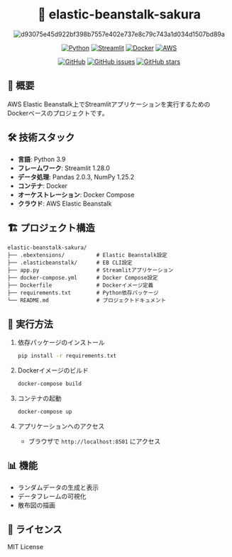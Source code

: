 <div align="center">

# 🚀 elastic-beanstalk-sakura

![d93075e45d922bf398b7557e402e737e8c79c743a1d034d1507bd89a](https://github.com/user-attachments/assets/8865069f-65e7-424e-bc60-841ecf1d370f)

[![Python](https://img.shields.io/badge/Python-3.9-blue.svg)](https://www.python.org/)
[![Streamlit](https://img.shields.io/badge/Streamlit-1.28.0-FF4B4B.svg)](https://streamlit.io/)
[![Docker](https://img.shields.io/badge/Docker-✓-2496ED.svg)](https://www.docker.com/)
[![AWS](https://img.shields.io/badge/AWS-Elastic%20Beanstalk-FF9900.svg)](https://aws.amazon.com/elasticbeanstalk/)

[![GitHub](https://img.shields.io/github/license/Sunwood-ai-labs/elastic-beanstalk-sakura)](https://github.com/Sunwood-ai-labs/elastic-beanstalk-sakura)
[![GitHub issues](https://img.shields.io/github/issues/Sunwood-ai-labs/elastic-beanstalk-sakura)](https://github.com/Sunwood-ai-labs/elastic-beanstalk-sakura/issues)
[![GitHub stars](https://img.shields.io/github/stars/Sunwood-ai-labs/elastic-beanstalk-sakura)](https://github.com/Sunwood-ai-labs/elastic-beanstalk-sakura/stargazers)

</div>

## 📖 概要

AWS Elastic Beanstalk上でStreamlitアプリケーションを実行するためのDockerベースのプロジェクトです。

## 🛠️ 技術スタック

- **言語**: Python 3.9
- **フレームワーク**: Streamlit 1.28.0
- **データ処理**: Pandas 2.0.3, NumPy 1.25.2
- **コンテナ**: Docker
- **オーケストレーション**: Docker Compose
- **クラウド**: AWS Elastic Beanstalk

## 🏗️ プロジェクト構造

```plaintext
elastic-beanstalk-sakura/
├── .ebextensions/          # Elastic Beanstalk設定
├── .elasticbeanstalk/      # EB CLI設定
├── app.py                  # Streamlitアプリケーション
├── docker-compose.yml      # Docker Compose設定
├── Dockerfile              # Dockerイメージ定義
├── requirements.txt        # Python依存パッケージ
└── README.md               # プロジェクトドキュメント
```

## 🚦 実行方法

1. 依存パッケージのインストール
   ```bash
   pip install -r requirements.txt
   ```

2. Dockerイメージのビルド
   ```bash
   docker-compose build
   ```

3. コンテナの起動
   ```bash
   docker-compose up
   ```

4. アプリケーションへのアクセス
   - ブラウザで `http://localhost:8501` にアクセス

## 📊 機能

- ランダムデータの生成と表示
- データフレームの可視化
- 散布図の描画

## 📜 ライセンス

MIT License

